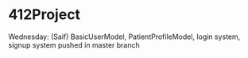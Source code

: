 # 412Project

Wednesday: (Saif) BasicUserModel, PatientProfileModel, login system, signup system pushed in master branch